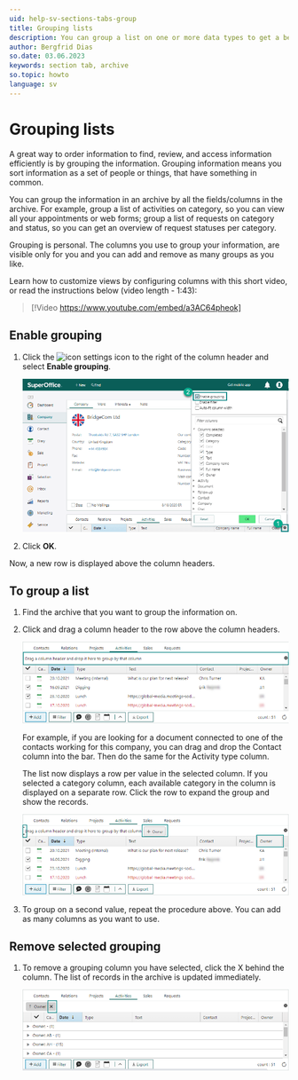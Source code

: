 ```yaml
---
uid: help-sv-sections-tabs-group
title: Grouping lists
description: You can group a list on one or more data types to get a better overview of the records in a section tab (archive).
author: Bergfrid Dias
so.date: 03.06.2023
keywords: section tab, archive
so.topic: howto
language: sv
---
```


# Grouping lists

A great way to order information to find, review, and access information efficiently is by grouping the information. Grouping information means you sort information as a set of people or things, that have something in common.

You can group the information in an archive by all the fields/columns in the archive. For example, group a list of activities on category, so you can view all your appointments or web forms; group a list of requests on category and status, so you can get an overview of request statuses per category.

Grouping is personal. The columns you use to group your information, are visible only for you and you can add and remove as many groups as you like.

Learn how to customize views by configuring columns with this short video, or read the instructions below (video length - 1:43):

<!-- markdownlint-disable-next-line MD034 DOCSMD007 -->
> [!Video https://www.youtube.com/embed/a3AC64pheok]

## Enable grouping

1. Click the ![icon][img1] settings icon to the right of the column header and select **Enable grouping**.

    ![Enable grouping -screenshot][img5]

1. Click **OK**.

Now, a new row is displayed above the column headers.

## To group a list

1. Find the archive that you want to group the information on.

1. Click and drag a column header to the row above the column headers.

    ![Drag a column header and drop it here to group by that column -screenshot][img6]

    For example, if you are looking for a document connected to one of the contacts working for this company, you can drag and drop the Contact column into the bar. Then do the same for the Activity type column.

    The list now displays a row per value in the selected column. If you selected a category column, each available category in the column is displayed on a separate row. Click the row to expand the group and show the records.

    ![Click and drag columns to group your information -screenshot][img7]

1. To group on a second value, repeat the procedure above. You can add as many columns as you want to use.

## Remove selected grouping

1. To remove a grouping column you have selected, click the X behind the column. The list of records in the archive is updated immediately.

    ![Press the X to remove a grouping column -screenshot][img8]

<!-- Referenced links -->

<!-- Referenced images -->
[img1]: ../../../../common/icons/cog-wheel.png
[img5]: media/archive-enable-grouping.png
[img6]: media/getstarted-archives-groupingon.png
[img7]: media/getstarted-archives-selectgroup.png
[img8]: media/getstarted-archives-deletegroup.png

